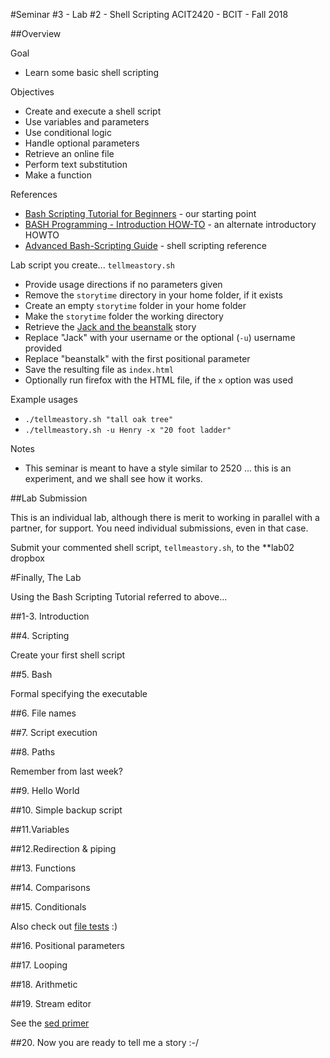 #Seminar #3 - Lab #2 - Shell Scripting
ACIT2420 - BCIT - Fall 2018

##Overview

Goal 
- Learn some basic shell scripting

Objectives 
- Create and execute a shell script
- Use variables and parameters
- Use conditional logic
- Handle optional parameters
- Retrieve an online file
- Perform text substitution
- Make a function

References
- [Bash Scripting Tutorial for Beginners](https://linuxconfig.org/bash-scripting-tutorial-for-beginners) - our starting point
- [BASH Programming - Introduction HOW-TO](http://tldp.org/HOWTO/Bash-Prog-Intro-HOWTO.html) - an alternate introductory HOWTO
- [Advanced Bash-Scripting Guide](https://www.tldp.org/LDP/abs/html/index.html) - shell scripting reference

Lab script you create... `tellmeastory.sh`
- Provide usage directions if no parameters given
- Remove the `storytime` directory in your home folder, if it exists
- Create an empty `storytime` folder in your home folder
- Make the `storytime` folder the working directory
- Retrieve the [Jack and the beanstalk](/data/beanstalk.txt) story
- Replace "Jack" with your username or the optional (`-u`) username provided
- Replace "beanstalk" with the first positional parameter
- Save the resulting file as `index.html`
- Optionally run firefox with the HTML file, if the `x` option was used

Example usages
- `./tellmeastory.sh "tall oak tree"`
- `./tellmeastory.sh -u Henry -x "20 foot ladder"`

Notes
- This seminar is meant to have a style similar to 2520 ... this is an
experiment, and we shall see how it works.

##Lab Submission

This is an individual lab, although there is merit to working in parallel with a 
partner, for support. You need individual submissions, even in that case.

Submit your commented shell script, `tellmeastory.sh`, to the **lab02 dropbox

#Finally, The Lab

Using the Bash Scripting Tutorial referred to above...

##1-3. Introduction

##4. Scripting

Create your first shell script

##5. Bash

Formal specifying the executable

##6. File names

##7. Script execution

##8. Paths

Remember from last week?

##9. Hello World

##10. Simple backup script

##11.Variables

##12.Redirection & piping

##13. Functions

##14. Comparisons

##15. Conditionals

Also check out [file tests](https://www.tldp.org/LDP/abs/html/refcards.html#AEN22593) :)

##16. Positional parameters

##17. Looping

##18. Arithmetic

##19. Stream editor

See the [sed primer](https://www.tldp.org/LDP/abs/html/x23170.html)

##20. Now you are ready to tell me a story :-/
